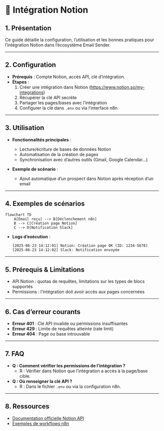 # 📒 Intégration Notion

## 1. Présentation

Ce guide détaille la configuration, l’utilisation et les bonnes pratiques pour l’intégration Notion dans l’écosystème Email Sender.

---

## 2. Configuration

- **Prérequis** : Compte Notion, accès API, clé d’intégration.
- **Étapes** :
  1. Créer une intégration dans Notion (<https://www.notion.so/my-integrations>)
  2. Récupérer la clé API secrète
  3. Partager les pages/bases avec l’intégration
  4. Configurer la clé dans `.env` ou via l’interface n8n

---

## 3. Utilisation

- **Fonctionnalités principales** :
  - Lecture/écriture de bases de données Notion
  - Automatisation de la création de pages
  - Synchronisation avec d’autres outils (Gmail, Google Calendar…)

- **Exemple de scénario** :
  - Ajout automatique d’un prospect dans Notion après réception d’un email

---

## 4. Exemples de scénarios

```mermaid
flowchart TD
    A[Email reçu] --> B[Déclenchement n8n]
    B --> C[Création page Notion]
    C --> D[Notification Slack]
```

- **Logs d’exécution** :

  ```
  [2025-06-23 14:12:01] Notion: Création page OK (ID: 1234-5678)
  [2025-06-23 14:12:02] Slack: Notification envoyée
  ```

---

## 5. Prérequis & Limitations

- API Notion : quotas de requêtes, limitations sur les types de blocs supportés
- Permissions : l’intégration doit avoir accès aux pages concernées

---

## 6. Cas d’erreur courants

- **Erreur 401** : Clé API invalide ou permissions insuffisantes
- **Erreur 429** : Limite de requêtes atteinte (rate limit)
- **Erreur 404** : Page ou base introuvable

---

## 7. FAQ

- **Q : Comment vérifier les permissions de l’intégration ?**
  - R : Vérifier dans Notion que l’intégration a accès à la page/base cible.
- **Q : Où renseigner la clé API ?**
  - R : Dans le fichier `.env` ou via la configuration n8n.

---

## 8. Ressources

- [Documentation officielle Notion API](https://developers.notion.com/)
- [Exemples de workflows n8n](../../workflows/PROSPECTION.md)

